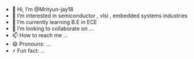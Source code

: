 - 👋 Hi, I’m @Mrityun-jay18
- 👀 I’m interested in semiconductor , vlsi , embedded systems industries 
- 🌱 I’m currently learning B.E in ECE 
- 💞️ I’m looking to collaborate on ...
- 📫 How to reach me ...
- 😄 Pronouns: ...
- ⚡ Fun fact: ...

<!---
Mrityun-jay18/Mrityun-jay18 is a ✨ special ✨ repository because its `README.md` (this file) appears on your GitHub profile.
You can click the Preview link to take a look at your changes.
--->
